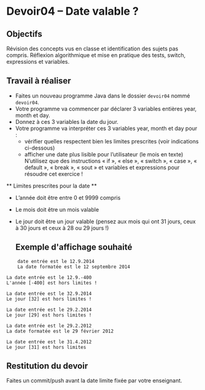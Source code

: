 # Devoir04 – Date valable ?
## Objectifs
Révision des concepts vus en classe et identification des sujets pas compris. Réflexion algorithmique et mise en pratique des tests, switch, expressions et variables.

## Travail à réaliser
* Faites un nouveau programme Java dans le dossier `devoir04` nommé `devoir04`.
* Votre programme va commencer par déclarer 3 variables entières year, month et day.
* Donnez à ces 3 variables la date du jour.
* Votre programme va interpréter ces 3 variables year, month et day pour :
  * vérifier quelles respectent bien les limites prescrites (voir indications ci-dessous)
  * afficher une date plus lisible pour l’utilisateur (le mois en texte)
N’utilisez que des instructions « if », « else », « switch », « case », « default », « break », « sout » et variables et expressions pour résoudre cet exercice !

** Limites prescrites pour la date **
* L’année doit être entre 0 et 9999 compris
* Le mois doit être un mois valable
* Le jour doit être un jour valable (pensez aux mois qui ont 31 jours, ceux à 30 jours et ceux à 28 ou 29 jours !)

  ## Exemple d'affichage souhaité
```
    date entrée est le 12.9.2014
    La date formatée est le 12 septembre 2014
```
```
La date entrée est le 12.9.-400
L'année [-400] est hors limites !
```
```
La date entrée est le 32.9.2014
Le jour [32] est hors limites !
```
```
La date entrée est le 29.2.2014
Le jour [29] est hors limites !
```
```
La date entrée est le 29.2.2012
La date formatée est le 29 février 2012
```
```
La date entrée est le 31.4.2012
Le jour [31] est hors limites
```

## Restitution du devoir
Faites un commit/push avant la date limite fixée par votre enseignant.
